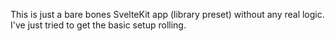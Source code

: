 This is just a bare bones SvelteKit app (library preset) without any real logic.
I've just tried to get the basic setup rolling.